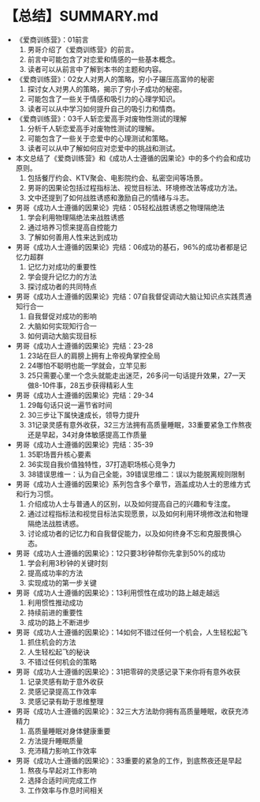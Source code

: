 # 【总结】SUMMARY.md

-   《爱商训练营》：01前言
    1.  男哥介绍了《爱商训练营》的前言。
    2.  前言中可能包含了对恋爱和情感的一些基本概念。
    3.  读者可以从前言中了解到本书的主题和内容。
-   《爱商训练营》：02女人对男人的策略，穷小子碾压高富帅的秘密
    1.  探讨女人对男人的策略，揭示了穷小子成功的秘密。
    2.  可能包含了一些关于情感和吸引力的心理学知识。
    3.  读者可以从中学习如何提升自己的吸引力和情商。
-   《爱商训练营》：03千人斩恋爱高手对废物性测试的理解
    1.  分析千人斩恋爱高手对废物性测试的理解。
    2.  可能包含了一些关于恋爱中的心理测试和策略。
    3.  读者可以从中了解如何应对恋爱中的挑战和测试。
-   本文总结了《爱商训练营》和《成功人士遵循的因果论》中的多个约会和成功原则。
    1.  包括餐厅约会、KTV聚会、电影院约会、私密空间等场景。
    2.  男哥的因果论包括过程指标法、视觉目标法、环境修改法等成功方法。
    3.  文中还提到了如何战胜诱惑和激励自己的情绪与斗志。
-   男哥《成功人士遵循的因果论》完结：05轻松战胜诱惑之物理隔绝法
    1.  学会利用物理隔绝法来战胜诱惑
    2.  通过培养习惯来提高自控能力
    3.  了解如何善用人性来达到成功
-   男哥《成功人士遵循的因果论》完结：06成功的基石，96%的成功者都是记忆力超群
    1.  记忆力对成功的重要性
    2.  学会提升记忆力的方法
    3.  探讨成功者的共同特点
-   男哥《成功人士遵循的因果论》完结：07自我督促调动大脑让知识点实践贯通知行合一
    1.  自我督促对成功的影响
    2.  大脑如何实现知行合一
    3.  如何调动大脑实现目标
-   男哥《成功人士遵循的因果论》完结：23-28
    1.  23站在巨人的肩膀上拥有上帝视角掌控全局
    2.  24哪怕不聪明也能一学就会，立竿见影
    3.  25只需要心里一个念头就能走出迷茫，26多问一句话提升效果，27一天做8-10件事，28五步获得精彩人生
-   男哥《成功人士遵循的因果论》完结：29-34
    1.  29每句话只说一遍节省时间
    2.  30三步让下属快速成长，领导力提升
    3.  31记录灵感有意外收获，32三方法拥有高质量睡眠，33重要紧急工作熬夜还是早起，34对身体敏感提高工作质量
-   男哥《成功人士遵循的因果论》完结：35-39
    1.  35职场晋升核心要素
    2.  36实现自我价值独特性，37打造职场核心竞争力
    3.  38错误思维一：认为自己全能，39错误思维二：误以为能脱离规则限制
-   男哥《成功人士遵循的因果论》系列包含多个章节，涵盖成功人士的思维方式和行为习惯。
    1.  介绍成功人士与普通人的区别，以及如何提高自己的兴趣和专注度。
    2.  通过过程指标法和视觉目标法实现愿景，以及如何利用环境修改法和物理隔绝法战胜诱惑。
    3.  讨论成功者的记忆力和自我督促能力，以及如何终身不忘和克服畏惧心态。
-   男哥《成功人士遵循的因果论》：12只要3秒钟帮你先拿到50%的成功
    1.  学会利用3秒钟的关键时刻
    2.  提高成功率的方法
    3.  实现成功的第一步关键
-   男哥《成功人士遵循的因果论》：13利用惯性在成功的路上越走越远
    1.  利用惯性推动成功
    2.  持续前进的重要性
    3.  成功的路上不断进步
-   男哥《成功人士遵循的因果论》：14如何不错过任何一个机会，人生轻松起飞
    1.  抓住机会的方法
    2.  人生轻松起飞的秘诀
    3.  不错过任何机会的策略
-   男哥《成功人士遵循的因果论》：31把零碎的灵感记录下来你将有意外收获
    1.  记录灵感有助于意外收获
    2.  灵感记录提高工作效率
    3.  灵感记录有助于思维整理
-   男哥《成功人士遵循的因果论》：32三大方法助你拥有高质量睡眠，收获充沛精力
    1.  高质量睡眠对身体健康重要
    2.  方法提升睡眠质量
    3.  充沛精力影响工作效率
-   男哥《成功人士遵循的因果论》：33重要的紧急的工作，到底熬夜还是早起
    1.  熬夜与早起对工作影响
    2.  选择合适时间完成工作
    3.  工作效率与作息时间相关